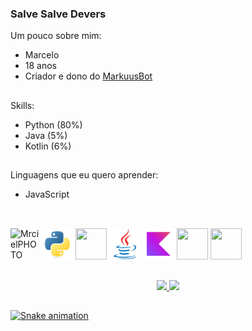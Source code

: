 ### Salve Salve Devers

Um pouco sobre mim:
- Marcelo
- 18 anos
- Criador e dono do <a href="github.com/MarkuusBot/MarkuusBot">MarkuusBot</a>

##

Skills:
- Python (80%)
- Java (5%)
- Kotlin (6%)

##

Linguagens que eu quero aprender:

- JavaScript


##

<div style="display: inline_block"><br>
  <img align="left" alt="MrcielPHOTO" height="50" width="50" src="https://cdn.discordapp.com/avatars/485801281621852175/63a336f5d4193598712aa7075912bd94.png?size=1024">
  <img src="https://raw.githubusercontent.com/devicons/devicon/master/icons/python/python-original.svg" width="50" height="50">
  <img src="https://cdn.jsdelivr.net/gh/devicons/devicon/icons/vscode/vscode-original.svg" height="50" width="50"/>
  <img src="https://raw.githubusercontent.com/devicons/devicon/master/icons/java/java-original.svg" height="50" width="50"/>
  <img src="https://raw.githubusercontent.com/devicons/devicon/master/icons/kotlin/kotlin-original.svg" height="50" width="50"/>
  <img src="https://cdn.jsdelivr.net/gh/devicons/devicon/icons/html5/html5-original-wordmark.svg" height="50" width="50"/>
  <img src="https://cdn.jsdelivr.net/gh/devicons/devicon/icons/mongodb/mongodb-original-wordmark.svg" height="50" width="50"/>
</div>

##

<div align="center">
  <a href="https://github.com/Marciel404">
  <img height="150em" src="https://github-readme-stats.vercel.app/api/top-langs/?username=marciel404&layout=compact&langs_count=7&theme=dark"/>
  <img height="150em" src="https://github-readme-stats.vercel.app/api?username=marciel404&show_icons=true&theme=dark&include_all_commits=true&count_private=true"/>
</div>

##

  ![Snake animation](https://github.com/Marciel404/Marciel404/blob/output/github-contribution-grid-snake.svg)
